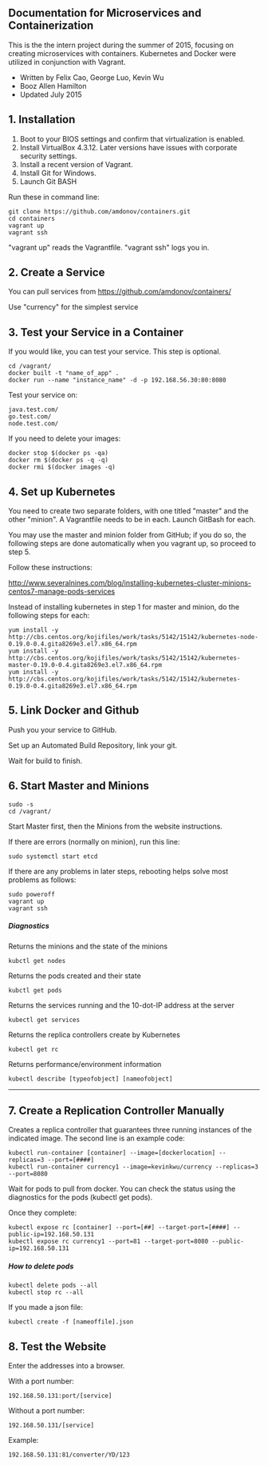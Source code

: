 ## Documentation for Microservices and Containerization
This is the the intern project during the summer of 2015, focusing on creating microservices with containers.
Kubernetes and Docker were utilized in conjunction with Vagrant.

* Written by Felix Cao, George Luo, Kevin Wu
* Booz Allen Hamilton
* Updated July 2015

## 1. Installation

1. Boot to your BIOS settings and confirm that virtualization is enabled.
2. Install VirtualBox 4.3.12. Later versions have issues with corporate security settings.
3. Install a recent version of Vagrant.
4. Install Git for Windows.
5. Launch Git BASH

Run these in command line:

```
git clone https://github.com/amdonov/containers.git
cd containers
vagrant up	
vagrant ssh
```
"vagrant up" reads the Vagrantfile.
"vagrant ssh" logs you in.


## 2. Create a Service
You can pull services from https://github.com/amdonov/containers/

Use "currency" for the simplest service

## 3. Test your Service in a Container
If you would like, you can test your service. This step is optional.
```
cd /vagrant/
docker built -t "name_of_app" .
docker run --name "instance_name" -d -p 192.168.56.30:80:8080
```
Test your service on:
```
java.test.com/
go.test.com/
node.test.com/
```

If you need to delete your images:
```
docker stop $(docker ps -qa)
docker rm $(docker ps -q -q)
docker rmi $(docker images -q)
```

## 4. Set up Kubernetes
You need to create two separate folders, with one titled "master" and the other "minion". A Vagrantfile needs to be in each. Launch GitBash for each.

You may use the master and minion folder from GitHub; if you do so, the following steps are done automatically when you vagrant up, so proceed to step 5.

Follow these instructions:

http://www.severalnines.com/blog/installing-kubernetes-cluster-minions-centos7-manage-pods-services

Instead of installing kubernetes in step 1 for master and minion, do the following steps for each:
```
yum install -y http://cbs.centos.org/kojifiles/work/tasks/5142/15142/kubernetes-node-0.19.0-0.4.gita8269e3.el7.x86_64.rpm
yum install -y http://cbs.centos.org/kojifiles/work/tasks/5142/15142/kubernetes-master-0.19.0-0.4.gita8269e3.el7.x86_64.rpm
yum install -y http://cbs.centos.org/kojifiles/work/tasks/5142/15142/kubernetes-0.19.0-0.4.gita8269e3.el7.x86_64.rpm
```

## 5. Link Docker and Github
Push you your service to GitHub.

Set up an Automated Build Repository, link your git.

Wait for build to finish.

## 6. Start Master and Minions
```
sudo -s
cd /vagrant/ 
```

Start Master first, then the Minions from the website instructions.

If there are errors (normally on minion), run this line:
```
sudo systemctl start etcd
```
If there are any problems in later steps, rebooting helps solve most problems as follows:
```
sudo poweroff
vagrant up
vagrant ssh
```


##### Diagnostics
Returns the minions and the state of the minions
```
kubctl get nodes 
```
Returns the pods created and their state
```
kubctl get pods
```
Returns the services running and the 10-dot-IP address at the server
```
kubectl get services 
```
Returns the replica controllers create by Kubernetes
```
kubectl get rc 
```
Returns performance/environment information
```
kubectl describe [typeofobject] [nameofobject]
```
************************************************************************

## 7. Create a Replication Controller Manually
Creates a replica controller that guarantees three running instances of the indicated image. The second line is an example code:
```
kubectl run-container [container] --image=[dockerlocation] --replicas=3 --port=[####]
kubectl run-container currency1 --image=kevinkwu/currency --replicas=3 --port=8080
```
Wait for pods to pull from docker. You can check the status using the diagnostics for the pods (kubectl get pods).

Once they complete:
```
kubectl expose rc [container] --port=[##] --target-port=[####] --public-ip=192.168.50.131 
kubectl expose rc currency1 --port=81 --target-port=8080 --public-ip=192.168.50.131
```

##### How to delete pods
```
kubectl delete pods --all
kubectl stop rc --all
```
If you made a json file:
```
kubectl create -f [nameoffile].json
```

## 8. Test the Website 
Enter the addresses into a browser.

With a port number:
```
192.168.50.131:port/[service]
```

Without a port number:
```
192.168.50.131/[service]
```

Example:
```
192.168.50.131:81/converter/YD/123
```